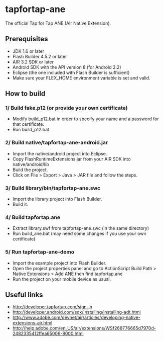 tapfortap-ane
=============

The official Tap for Tap ANE (AIr Native Extension).

Prerequisites
-------------

- JDK 1.6 or later
- Flash Builder 4.5.2 or later
- AIR 3.2 SDK or later
- Android SDK with the API version 8 (for Android 2.2)
- Eclipse (the one included with Flash Builder is sufficient)
- Make sure your FLEX_HOME environment variable is set and valid.

How to build
------------

### 1/ Build fake.p12 (or provide your own certificate)
- Modify build_p12.bat in order to specify your name and a password for that certificate.
- Run build_p12.bat

### 2/ Build native/tapfortap-ane-android.jar
- Import the native/android project into Eclipse.
- Copy FlashRuntimeExtensions.jar from your AIR SDK into native/android/lib
- Build the project.
- Click on File > Export > Java > JAR file and follow the steps.

### 3/ Build library/bin/tapfortap-ane.swc
- Import the library project into Flash Builder.
- Build it.

### 4/ Build tapfortap.ane
- Extract library.swf from tapfortap-ane.swc (in the same directory)
- Run build_ane.bat (may need some changes if you use your own certificate)

### 5/ Run tapfortap-ane-demo
- Import the example project into Flash Builder.
- Open the project properties panel and go to ActionScript Build Path > Native Extensions > Add ANE then find tapfortap.ane
- Run the project on your mobile device as usual.

Useful links
------------

- http://developer.tapfortap.com/sign-in
- http://developer.android.com/sdk/installing/installing-adt.html
- http://www.adobe.com/devnet/air/articles/developing-native-extensions-air.html
- http://help.adobe.com/en_US/air/extensions/WSf268776665d7970d-2482335412ffea65006-8000.html